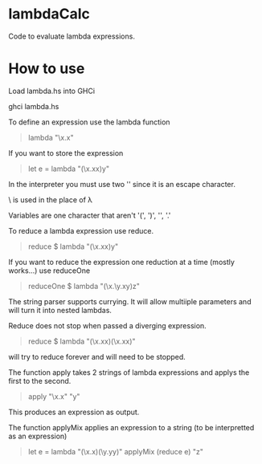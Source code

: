 # lambdaCalc

Code to evaluate lambda expressions.

# How to use

Load lambda.hs into GHCi

ghci lambda.hs

To define an expression use the lambda function

> lambda "\\x.x"

If you want to store the expression

> let e = lambda "(\\x.xx)y"

In the interpreter you must use two '\' since it is an escape character.

\ is used in the place of λ 

Variables are one character that aren't '(', ')', '\', '.'

To reduce a lambda expression use reduce.

> reduce $ lambda "(\\x.xx)y"

If you want to reduce the expression one reduction at a time (mostly works...) use reduceOne

> reduceOne $ lambda "(\\x.\\y.xy)z"

The string parser supports currying. It will allow multiiple parameters and will turn it into nested lambdas.

Reduce does not stop when passed a diverging expression.

> reduce $ lambda "(\\x.xx)(\\x.xx)"

will try to reduce forever and will need to be stopped.

The function apply takes 2 strings of lambda expressions and applys the first to the second.

> apply "\\x.x" "y"

This produces an expression as output.

The function applyMix applies an expression to a string (to be interpretted as an expression)

> let e = lambda "(\\x.x)(\\y.yy)"
> applyMix (reduce e) "z"
